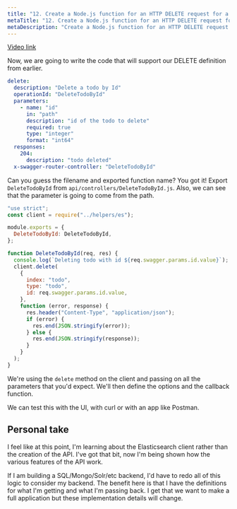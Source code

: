 ```yaml
---
title: "12. Create a Node.js function for an HTTP DELETE request for a Swagger API"
metaTitle: "12. Create a Node.js function for an HTTP DELETE request for a Swagger API"
metaDescription: "Create a Node.js function for an HTTP DELETE request for a Swagger API"
---
```


[Video link](https://egghead.io/lessons/node-js-create-a-node-js-function-for-an-http-delete-request-for-a-swagger-api)

Now, we are going to write the code that will support our DELETE definition from earlier.

```yaml
delete:
  description: "Delete a todo by Id"
  operationId: "DeleteTodoById"
  parameters:
    - name: "id"
      in: "path"
      description: "id of the todo to delete"
      required: true
      type: "integer"
      format: "int64"
  responses:
    204:
      description: "todo deleted"
  x-swagger-router-controller: "DeleteTodoById"
```

Can you guess the filename and exported function name? You got it! Export `DeleteTodoById` from `api/controllers/DeleteTodoById.js`. Also, we can see that the parameter is going to come from the path.

```js
"use strict";
const client = require("../helpers/es");

module.exports = {
  DeleteTodoById: DeleteTodoById,
};

function DeleteTodoById(req, res) {
  console.log(`Deleting todo with id ${req.swagger.params.id.value}`);
  client.delete(
    {
      index: "todo",
      type: "todo",
      id: req.swagger.params.id.value,
    },
    function (error, response) {
      res.header("Content-Type", "application/json");
      if (error) {
        res.end(JSON.stringify(error));
      } else {
        res.end(JSON.stringify(response));
      }
    }
  );
}
```

We're using the `delete` method on the client and passing on all the parameters that you'd expect. We'll then define the options and the callback function.

We can test this with the UI, with curl or with an app like Postman.

## Personal take

I feel like at this point, I'm learning about the Elasticsearch client rather than the creation of the API. I've got that bit, now I'm being shown how the various features of the API work.

If I am building a SQL/Mongo/Solr/etc backend, I'd have to redo all of this logic to consider my backend. The benefit here is that I have the definitions for what I'm getting and what I'm passing back. I get that we want to make a full application but these implementation details will change.
